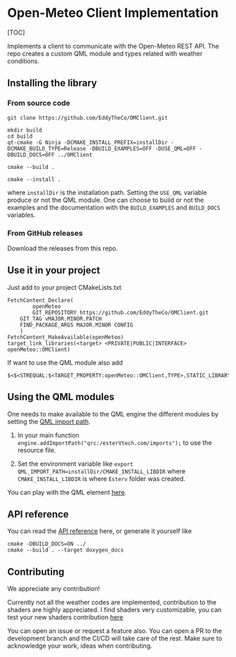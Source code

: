 # Open-Meteo Client Implementation 

[TOC]

Implements  a client to communicate with the Open-Meteo REST API. 
The repo creates  a custom QML module and types related with weather conditions.


## Installing the library 

### From source code
```
git clone https://github.com/EddyTheCo/OMClient.git 

mkdir build
cd build
qt-cmake -G Ninja -DCMAKE_INSTALL_PREFIX=installDir -DCMAKE_BUILD_TYPE=Release -DBUILD_EXAMPLES=OFF -DUSE_QML=OFF -DBUILD_DOCS=OFF ../OMClient

cmake --build . 

cmake --install . 
```
where `installDir` is the installation path. 
Setting the `USE_QML` variable produce or not the QML module.
One can choose to build or not the examples and the documentation with the `BUILD_EXAMPLES` and `BUILD_DOCS` variables.

### From GitHub releases
Download the releases from this repo. 


## Use it in your project

Just add to your project CMakeLists.txt

```
FetchContent_Declare(
        openMeteo
        GIT_REPOSITORY https://github.com/EddyTheCo/OMClient.git
	GIT_TAG vMAJOR.MINOR.PATCH 
	FIND_PACKAGE_ARGS MAJOR.MINOR CONFIG  
    )
FetchContent_MakeAvailable(openMeteo)
target_link_libraries(<target> <PRIVATE|PUBLIC|INTERFACE> openMeteo::OMClient)
```
If want to use the QML module also add
```
$<$<STREQUAL:$<TARGET_PROPERTY:openMeteo::OMClient,TYPE>,STATIC_LIBRARY>:openMeteo::OMClientplugin>
```

## Using the QML modules

One needs to  make available to the QML engine the different modules by setting the [QML import path](https://doc.qt.io/qt-6/qtqml-syntax-imports.html#qml-import-path).

1. In your main function `engine.addImportPath("qrc:/esterVtech.com/imports");` to use the resource file. 

2. Set the environment variable like `export QML_IMPORT_PATH=installDir/CMAKE_INSTALL_LIBDIR`  where `CMAKE_INSTALL_LIBDIR` is where `Esterv` folder was created.

You can play with the QML element [here](https://eddytheco.github.io/qmlonline/?example_url=omclient). 

## API reference

You can read the [API reference](https://eddytheco.github.io/OMClient/) here, or generate it yourself like
```
cmake -DBUILD_DOCS=ON ../
cmake --build . --target doxygen_docs
```

## Contributing

We appreciate any contribution!

Currently not all the weather codes are implemented, contribution to the shaders are highly appreciated. 
I find shaders very customizable, you can test  your new shaders contribution [here](https://www.shadertoy.com/view/csKyDz)


You can open an issue or request a feature also.
You can open a PR to the development branch and the CI/CD will take care of the rest.
Make sure to acknowledge your work, ideas when contributing.

